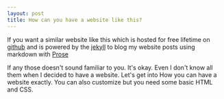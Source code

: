 ```yaml
---
layout: post
title: How can you have a website like this?
---
```


If you want a similar website like this which is hosted for free lifetime on [github](https://www.github.com) and is powered by the [jekyll](https://jekyllrb.com/) to blog my website posts using markdown with [Prose](http://prose.io/)

If any those doesn't sound familiar to you. It's okay. Even I don't know all them when I decided to have a website. Let's get into How you can have a website exactly. You can also customize but you need some basic HTML and CSS.
